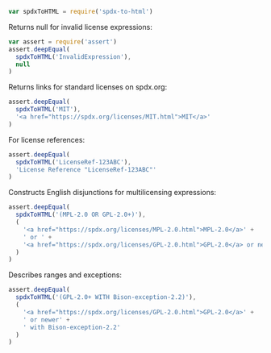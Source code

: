 ```javascript
var spdxToHTML = require('spdx-to-html')
```

Returns null for invalid license expressions:

```javascript
var assert = require('assert')
assert.deepEqual(
  spdxToHTML('InvalidExpression'),
  null
)
```

Returns links for standard licenses on spdx.org:

```javascript
assert.deepEqual(
  spdxToHTML('MIT'),
  '<a href="https://spdx.org/licenses/MIT.html">MIT</a>'
)
```

For license references:

```javascript
assert.deepEqual(
  spdxToHTML('LicenseRef-123ABC'),
  'License Reference "LicenseRef-123ABC"'
)
```

Constructs English disjunctions for multilicensing expressions:

```javascript
assert.deepEqual(
  spdxToHTML('(MPL-2.0 OR GPL-2.0+)'),
  (
    '<a href="https://spdx.org/licenses/MPL-2.0.html">MPL-2.0</a>' +
    ' or ' +
    '<a href="https://spdx.org/licenses/GPL-2.0.html">GPL-2.0</a> or newer'
  )
)
```

Describes ranges and exceptions:

```javascript
assert.deepEqual(
  spdxToHTML('(GPL-2.0+ WITH Bison-exception-2.2)'),
  (
    '<a href="https://spdx.org/licenses/GPL-2.0.html">GPL-2.0</a>' +
    ' or newer' +
    ' with Bison-exception-2.2'
  )
)
```
